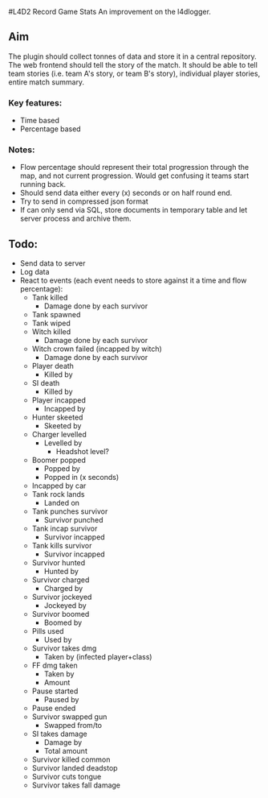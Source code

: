 #L4D2 Record Game Stats
An improvement on the l4dlogger.

## Aim
The plugin should collect tonnes of data and store it in a central repository. The web frontend should tell the story of the match. It should be able to tell team stories (i.e. team A's story, or team B's story), individual player stories, entire match summary. 

### Key features:
- Time based
- Percentage based

### Notes:
- Flow percentage should represent their total progression through the map, and not current progression. Would get confusing it teams start running back.
- Should send data either every (x) seconds or on half round end.
- Try to send in compressed json format
- If can only send via SQL, store documents in temporary table and let server process and archive them.

## Todo:
- Send data to server
- Log data
- React to events (each event needs to store against it a time and flow percentage):
    - Tank killed
        - Damage done by each survivor
    - Tank spawned
    - Tank wiped
    - Witch killed
        - Damage done by each survivor
    - Witch crown failed (incapped by witch)
        - Damage done by each survivor
    - Player death
        - Killed by
    - SI death
        - Killed by
    - Player incapped
        - Incapped by
    - Hunter skeeted
        - Skeeted by
    - Charger levelled
        - Levelled by
            - Headshot level?
    - Boomer popped
        - Popped by
        - Popped in (x seconds)
    - Incapped by car
    - Tank rock lands
        - Landed on
    - Tank punches survivor
        - Survivor punched
    - Tank incap survivor
        - Survivor incapped
    - Tank kills survivor
        - Survivor incapped
    - Survivor hunted
        - Hunted by
    - Survivor charged
        - Charged by
    - Survivor jockeyed
        - Jockeyed by
    - Survivor boomed
        - Boomed by
    - Pills used
        - Used by
    - Survivor takes dmg
        - Taken by (infected player+class)
    - FF dmg taken
        - Taken by
        - Amount
    - Pause started
        - Paused by
    - Pause ended
    - Survivor swapped gun
        - Swapped from/to
    - SI takes damage
        - Damage by
        - Total amount
    - Survivor killed common
    - Survivor landed deadstop
    - Survivor cuts tongue
    - Survivor takes fall damage
    